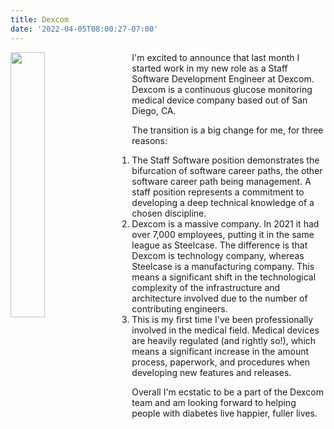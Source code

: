 ```yaml
---
title: Dexcom
date: '2022-04-05T08:00:27-07:00'
---
```

<img style="float: left; margin:0 2em 1em 0; width: 33%" src="/img/blog/dexcom-office.jpeg"/> I'm excited to announce that last month I started work in my new role as a Staff Software Development Engineer at Dexcom.  Dexcom is a continuous glucose monitoring medical device company based out of San Diego, CA.  

The transition is a big change for me, for three reasons:

1. The Staff Software position demonstrates the bifurcation of software career paths, the other software career path being management.  A staff position represents a commitment to developing a deep technical knowledge of a chosen discipline.  
2. Dexcom is a massive company.  In 2021 it had over 7,000 employees, putting it in the same league as Steelcase.  The difference is that Dexcom is technology company, whereas Steelcase is a manufacturing company.  This means a significant shift in the technological complexity of the  infrastructure and architecture involved due to the number of contributing engineers.
3. This is my first time I've been professionally involved in the medical field.  Medical devices are heavily regulated (and rightly so!), which means a significant increase in the amount process, paperwork, and procedures when developing new features and releases.

Overall I'm ecstatic to be a part of the Dexcom team and am looking forward to helping people with diabetes live happier, fuller lives.

